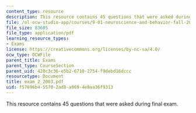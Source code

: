 ```yaml
---
content_type: resource
description: This resource contains 45 questions that were asked during final exam.
file: /ol-ocw-studio-app/courses/9-01-neuroscience-and-behavior-fall-2003/f57696b455702ad8a9694e8aa36f9313_exam_2_2003.pdf
file_size: 83605
file_type: application/pdf
learning_resource_types:
- Exams
license: https://creativecommons.org/licenses/by-nc-sa/4.0/
ocw_type: OCWFile
parent_title: Exams
parent_type: CourseSection
parent_uid: 428c3c36-e5b2-6710-2754-f9debd16dccc
resourcetype: Document
title: exam_2_2003.pdf
uid: f57696b4-5570-2ad8-a969-4e8aa36f9313
---
```

This resource contains 45 questions that were asked during final exam.